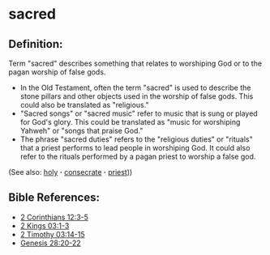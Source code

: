 # sacred #

## Definition: ##

Term "sacred" describes something that relates to worshiping God or to the pagan worship of false gods.

* In the Old Testament, often the term "sacred" is used to describe the stone pillars and other objects used in the worship of false gods. This could also be translated as "religious."
* "Sacred songs" or "sacred music" refer to music that is sung or played for God's glory. This could be translated as "music for worshiping Yahweh" or "songs that praise God."
* The phrase "sacred duties" refers to the "religious duties" or "rituals" that a priest performs to lead people in worshiping God. It could also refer to the rituals performed by a pagan priest to worship a false god.

(See also: [holy](../kt/holy.md) **·** [consecrate](../kt/consecrate.md) **·** [priest](../kt/priest.md)))

## Bible References: ##

* [2 Corinthians 12:3-5](https://door43.org/en/bible/notes/2co/12/03)
* [2 Kings 03:1-3](https://door43.org/en/bible/notes/2ki/03/01)
* [2 Timothy 03:14-15](https://door43.org/en/bible/notes/2ti/03/14)
* [Genesis 28:20-22](https://door43.org/en/bible/notes/gen/28/20)

